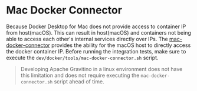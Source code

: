 <!--
  Licensed to the Apache Software Foundation (ASF) under one
  or more contributor license agreements.  See the NOTICE file
  distributed with this work for additional information
  regarding copyright ownership.  The ASF licenses this file
  to you under the Apache License, Version 2.0 (the
  "License"); you may not use this file except in compliance
  with the License.  You may obtain a copy of the License at

   http://www.apache.org/licenses/LICENSE-2.0

  Unless required by applicable law or agreed to in writing,
  software distributed under the License is distributed on an
  "AS IS" BASIS, WITHOUT WARRANTIES OR CONDITIONS OF ANY
  KIND, either express or implied.  See the License for the
  specific language governing permissions and limitations
  under the License.
-->

# Mac Docker Connector

Because Docker Desktop for Mac does not provide access to container IP from host(macOS).
This can result in host(macOS) and containers not being able to access each other's internal services directly over IPs.
The [mac-docker-connector](https://github.com/wenjunxiao/mac-docker-connector) provides the ability for the macOS host to directly access the docker container IP.
Before running the integration tests, make sure to execute the `dev/docker/tools/mac-docker-connector.sh` script.

> Developing Apache Gravitino in a linux environment does not have this limitation and does not require executing the `mac-docker-connector.sh` script ahead of time.
